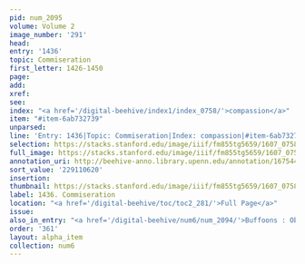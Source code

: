 ```yaml
---
pid: num_2095
volume: Volume 2
image_number: '291'
head:
entry: '1436'
topic: Commiseration
first_letter: 1426-1450
page:
add:
xref:
see:
index: "<a href='/digital-beehive/index1/index_0758/'>compassion</a>"
item: "#item-6ab732739"
unparsed:
line: 'Entry: 1436|Topic: Commiseration|Index: compassion|#item-6ab732739'
selection: https://stacks.stanford.edu/image/iiif/fm855tg5659/1607_0758/412,620,2833,406/full/0/default.jpg
full_image: https://stacks.stanford.edu/image/iiif/fm855tg5659/1607_0758/full/full/0/default.jpg
annotation_uri: http://beehive-anno.library.upenn.edu/annotation/1675446421964
sort_value: '229110620'
insertion:
thumbnail: https://stacks.stanford.edu/image/iiif/fm855tg5659/1607_0758/412,620,600,180/250,/0/default.jpg
label: 1436. Commiseration
location: "<a href='/digital-beehive/toc/toc2_281/'>Full Page</a>"
issue:
also_in_entry: "<a href='/digital-beehive/num6/num_2094/'>Buffoons : Obscenity</a>"
order: '361'
layout: alpha_item
collection: num6
---
```

